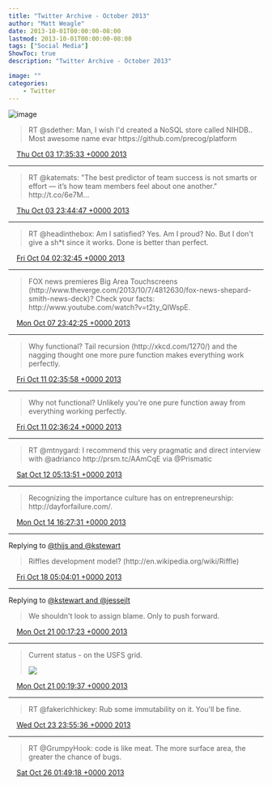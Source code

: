 ```yaml
---
title: "Twitter Archive - October 2013"
author: "Matt Weagle"
date: 2013-10-01T00:00:00-08:00
lastmod: 2013-10-01T00:00:00-08:00
tags: ["Social Media"]
ShowToc: true
description: "Twitter Archive - October 2013"

image: ""
categories: 
    - Twitter
---
```

![image](/sadtwitterbird3.jpg)

> RT @sdether: Man, I wish I'd created a NoSQL store called NIHDB\.\. Most awesome name evar
> https://github\.com/precog/platform

<img src="./media/tweet.ico" width="12" /> [Thu Oct 03 17:35:33 +0000 2013](https://twitter.com/mweagle/status/385820431308955649)

----

> RT @katemats: "The best predictor of team success is not smarts or effort — it’s how team members feel about one another\." http://t\.co/6e7M…

<img src="./media/tweet.ico" width="12" /> [Thu Oct 03 23:44:47 +0000 2013](https://twitter.com/mweagle/status/385913350510489600)

----

> RT @headinthebox: Am I satisfied? Yes\. Am I proud? No\.
> But I don't give a sh\*t since it works\.
> Done is better than perfect\.

<img src="./media/tweet.ico" width="12" /> [Fri Oct 04 02:32:45 +0000 2013](https://twitter.com/mweagle/status/385955621633159168)

----

> FOX news premieres Big Area Touchscreens \(http://www\.theverge\.com/2013/10/7/4812630/fox\-news\-shepard\-smith\-news\-deck\)?  Check your facts: http://www\.youtube\.com/watch?v\=t2ty\_QIWspE\.

<img src="./media/tweet.ico" width="12" /> [Mon Oct 07 23:42:25 +0000 2013](https://twitter.com/mweagle/status/387362306658549760)

----

> Why functional? Tail recursion \(http://xkcd\.com/1270/\) and the nagging thought one more pure function makes everything work perfectly\.

<img src="./media/tweet.ico" width="12" /> [Fri Oct 11 02:35:58 +0000 2013](https://twitter.com/mweagle/status/388493147807834113)

----

> Why not functional?  Unlikely you're one pure function away from everything working perfectly\.

<img src="./media/tweet.ico" width="12" /> [Fri Oct 11 02:36:24 +0000 2013](https://twitter.com/mweagle/status/388493255060369410)

----

> RT @mtnygard: I recommend this very pragmatic and direct interview with @adrianco http://prsm\.tc/AAmCqE via @Prismatic

<img src="./media/tweet.ico" width="12" /> [Sat Oct 12 05:13:51 +0000 2013](https://twitter.com/mweagle/status/388895266029309952)

----

> Recognizing the importance culture has on entrepreneurship:  http://dayforfailure\.com/\.

<img src="./media/tweet.ico" width="12" /> [Mon Oct 14 16:27:31 +0000 2013](https://twitter.com/mweagle/status/389789577218498561)

----

Replying to [@thijs and @kstewart](https://twitter.com/thijs/status/390873167327424512)

> Riffles development model? \(http://en\.wikipedia\.org/wiki/Riffle\)

<img src="./media/tweet.ico" width="12" /> [Fri Oct 18 05:04:01 +0000 2013](https://twitter.com/mweagle/status/391067120001224704)

----

Replying to [@kstewart and @jessejlt](https://twitter.com/kstewart/status/391785521225023488)

> We shouldn't look to assign blame\. Only to push forward\.

<img src="./media/tweet.ico" width="12" /> [Mon Oct 21 00:17:23 +0000 2013](https://twitter.com/mweagle/status/392082148389187584)

----

> Current status \- on the USFS grid\.
>
> ![](/twitter/archive/media/392082711004725248-BXD1JfGCIAA_lVB.jpg)

<img src="./media/tweet.ico" width="12" /> [Mon Oct 21 00:19:37 +0000 2013](https://twitter.com/mweagle/status/392082711004725248)

----

> RT @fakerichhickey: Rub some immutability on it\. You'll be fine\.

<img src="./media/tweet.ico" width="12" /> [Wed Oct 23 23:55:36 +0000 2013](https://twitter.com/mweagle/status/393163831142125568)

----

> RT @GrumpyHook: code is like meat\.  The more surface area, the greater the chance of bugs\.

<img src="./media/tweet.ico" width="12" /> [Sat Oct 26 01:49:18 +0000 2013](https://twitter.com/mweagle/status/393917221728038912)